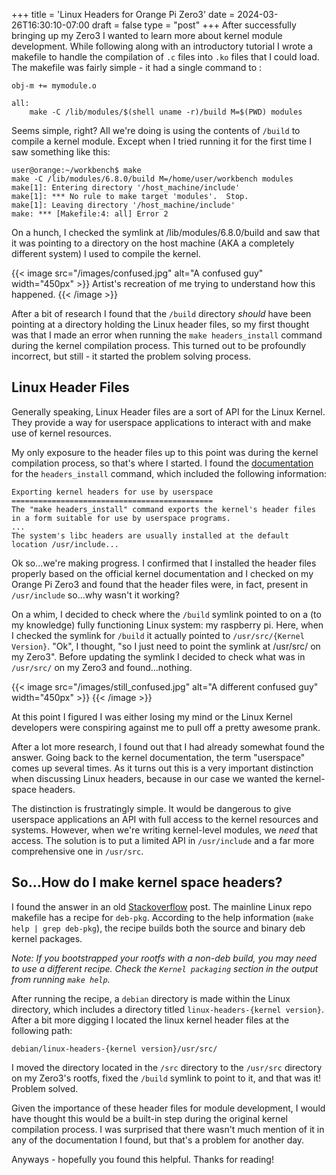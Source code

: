 +++
title = 'Linux Headers for Orange Pi Zero3'
date = 2024-03-26T16:30:10-07:00
draft = false
type = "post"
+++
After successfully bringing up my Zero3 I wanted to learn more about kernel module development. While following along with an introductory tutorial I wrote a makefile to handle the compilation of `.c` files into `.ko` files that I could load. The makefile was fairly simple - it had a single command to :
```
obj-m += mymodule.o

all:
	make -C /lib/modules/$(shell uname -r)/build M=$(PWD) modules
```
Seems simple, right? All we're doing is using the contents of `/build` to compile a kernel module. Except when I tried running it for the first time I saw something like this:
```
user@orange:~/workbench$ make
make -C /lib/modules/6.8.0/build M=/home/user/workbench modules
make[1]: Entering directory '/host_machine/include'
make[1]: *** No rule to make target 'modules'.  Stop.
make[1]: Leaving directory '/host_machine/include'
make: *** [Makefile:4: all] Error 2
```
On a hunch, I checked the symlink at /lib/modules/6.8.0/build and saw that it was pointing to a directory on the host machine (AKA a completely different system) I used to compile the kernel.

{{< image src="/images/confused.jpg"  alt="A confused guy" width="450px" >}}
Artist's recreation of me trying to understand how this happened.
{{< /image >}}

After a bit of research I found that the `/build` directory *should* have been pointing at a directory holding the Linux header files, so my first thought was that I made an error when running the `make headers_install` command during the kernel compilation process. This turned out to be profoundly incorrect, but still - it started the problem solving process.

## Linux Header Files
Generally speaking, Linux Header files are a sort of API for the Linux Kernel. They provide a way for userspace applications to interact with and make use of kernel resources.

My only exposure to the header files up to this point was during the kernel compilation process, so that's where I started. I found the [documentation][1] for the `headers_install` command, which included the following information:
```
Exporting kernel headers for use by userspace
=============================================
The "make headers_install" command exports the kernel's header files in a form suitable for use by userspace programs.
...
The system's libc headers are usually installed at the default location /usr/include...
```
Ok so...we're making progress. I confirmed that I installed the header files properly based on the official kernel documentation and I checked on my Orange Pi Zero3 and found that the header files were, in fact, present in `/usr/include` so...why wasn't it working?

On a whim, I decided to check where the `/build` symlink pointed to on a (to my knowledge) fully functioning Linux system: my raspberry pi. Here, when I checked the symlink for `/build` it actually pointed to `/usr/src/{Kernel Version}`. "Ok", I thought, "so I just need to point the symlink at /usr/src/ on my Zero3". Before updating the symlink I decided to check what was in `/usr/src/` on my Zero3 and found...nothing.

{{< image src="/images/still_confused.jpg"  alt="A different confused guy" width="450px" >}}
{{< /image >}}

At this point I figured I was either losing my mind or the Linux Kernel developers were conspiring against me to pull off a pretty awesome prank.

After a lot more research, I found out that I had already somewhat found the answer. Going back to the kernel documentation, the term "userspace" comes up several times. As it turns out this is a very important distinction when discussing Linux headers, because in our case we wanted the kernel-space headers.

The distinction is frustratingly simple. It would be dangerous to give userspace applications an API with full access to the kernel resources and systems. However, when we're writing kernel-level modules, we *need* that access. The solution is to put a limited API in `/usr/include` and a far more comprehensive one in `/usr/src`.

## So...How do I make kernel space headers?
I found the answer in an old [Stackoverflow][2] post. The mainline Linux repo makefile has a recipe for `deb-pkg`. According to the help information (`make help | grep deb-pkg`), the recipe builds both the source and binary deb kernel packages.

*Note: If you bootstrapped your rootfs with a non-deb build, you may need to use a different recipe. Check the `Kernel packaging` section in the output from running `make help`.*

After running the recipe, a `debian` directory is made within the Linux directory, which includes a directory titled `linux-headers-{kernel version}`. After a bit more digging I located the linux kernel header files at the following path:
```
debian/linux-headers-{kernel version}/usr/src/
```
I moved the directory located in the `/src` directory to the `/usr/src` directory on my Zero3's rootfs, fixed the `/build` symlink to point to it, and that was it! Problem solved.

Given the importance of these header files for module development, I would have thought this would be a built-in step during the original kernel compilation process. I was surprised that there wasn't much mention of it in any of the documentation I found, but that's a problem for another day.

Anyways - hopefully you found this helpful. Thanks for reading!

[1]: https://www.kernel.org/doc/Documentation/kbuild/headers_install.txt
[2]: https://stackoverflow.com/questions/19486335/how-to-extract-kernel-headers-for-compiling-kernel-module-later